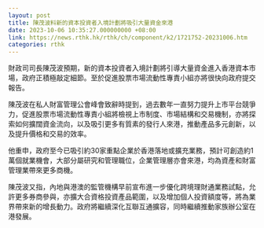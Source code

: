 ```yaml
---
layout: post
title: 陳茂波料新的資本投資者入境計劃將吸引大量資金來港
date: 2023-10-06 10:35:27.000000000 +08:00
link: https://news.rthk.hk/rthk/ch/component/k2/1721752-20231006.htm
categories: rthk
---
```


財政司司長陳茂波預期，新的資本投資者入境計劃將引導大量資金進入香港資本市場，政府正積極敲定細節。至於促進股票市場流動性專責小組亦將很快向政府提交報告。

陳茂波在私人財富管理公會峰會致辭時提到，過去數年一直努力提升上市平台競爭力，促進股票市場流動性專責小組將檢視上市制度、市場結構和交易機制，亦將探索如何擴闊資金流向，以及吸引更多有質素的發行人來港，推動產品多元創新，以及提升價格和交易的效率。

他重申，政府至今已吸引約30家重點企業於香港落地或擴充業務，預計可創造約1萬個就業機會，大部分屬研究和管理職位，企業管理層亦會來港，均為資產和財富管理業帶來更多商機。

陳茂波又指，內地與港澳的監管機構早前宣布進一步優化跨境理財通業務試點，允許更多券商參與，亦擴大合資格投資產品範圍，以及增加個人投資額度等，將為業界帶來新的增長動力。政府將繼續深化互聯互通擴容，同時繼續推動家族辦公室在港發展。

